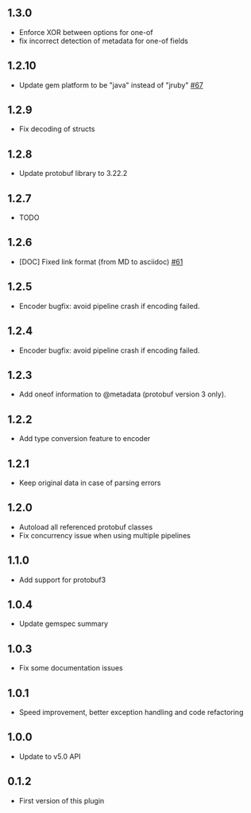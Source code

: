 ## 1.3.0
  - Enforce XOR between options for one-of
  - fix incorrect detection of metadata for one-of fields

## 1.2.10
  - Update gem platform to be "java" instead of "jruby" [#67](https://github.com/logstash-plugins/logstash-codec-protobuf/pull/67)

## 1.2.9
  - Fix decoding of structs

## 1.2.8
  - Update protobuf library to 3.22.2

## 1.2.7
  - TODO

## 1.2.6
  - [DOC] Fixed link format (from MD to asciidoc) [#61](https://github.com/logstash-plugins/logstash-codec-protobuf/pull/61)

## 1.2.5
  - Encoder bugfix: avoid pipeline crash if encoding failed.

## 1.2.4
  - Encoder bugfix: avoid pipeline crash if encoding failed.

## 1.2.3
  - Add oneof information to @metadata (protobuf version 3 only).

## 1.2.2
  - Add type conversion feature to encoder

## 1.2.1
  - Keep original data in case of parsing errors

## 1.2.0
  - Autoload all referenced protobuf classes
  - Fix concurrency issue when using multiple pipelines

## 1.1.0
  - Add support for protobuf3

## 1.0.4
  - Update gemspec summary

## 1.0.3
  - Fix some documentation issues

## 1.0.1
 - Speed improvement, better exception handling and code refactoring

## 1.0.0
 - Update to v5.0 API

## 0.1.2
 - First version of this plugin
